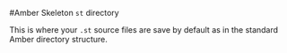 #Amber Skeleton `st` directory

This is where your `.st` source files are save by default as in the
standard Amber directory structure. 

